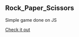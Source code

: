 ## Rock_Paper_Scissors
Simple game done on JS 

[Check it out][website]

[website]: https://dexmerc.github.io/Rock_Paper_Scissors
